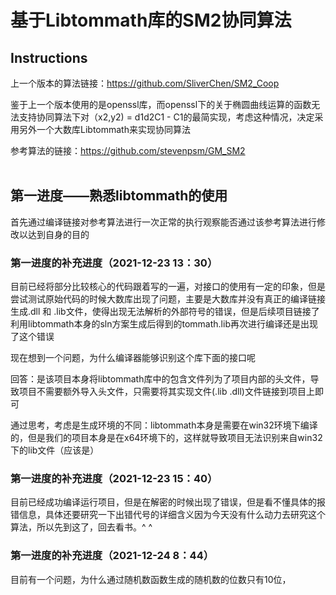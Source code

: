 # 基于Libtommath库的SM2协同算法

## Instructions

上一个版本的算法链接：https://github.com/SliverChen/SM2_Coop

鉴于上一个版本使用的是openssl库，而openssl下的关于椭圆曲线运算的函数无法支持协同算法下对（x2,y2) = d1d2C1 - C1的最简实现，考虑这种情况，决定采用另外一个大数库Libtommath来实现协同算法

参考算法的链接：https://github.com/stevenpsm/GM_SM2
<br></br>

## 第一进度——熟悉libtommath的使用

首先通过编译链接对参考算法进行一次正常的执行观察能否通过该参考算法进行修改以达到自身的目的

### 第一进度的补充进度（2021-12-23 13：30）

目前已经将部分比较核心的代码跟着写的一遍，对接口的使用有一定的印象，但是尝试测试原始代码的时候大数库出现了问题，主要是大数库并没有真正的编译链接生成.dll 和 .lib文件，使得出现无法解析的外部符号的错误，但是后续项目链接了利用libtommath本身的sln方案生成后得到的tommath.lib再次进行编译还是出现了这个错误

现在想到一个问题，为什么编译器能够识别这个库下面的接口呢

回答：是该项目本身将libtommath库中的包含文件列为了项目内部的头文件，导致项目不需要额外导入头文件，只需要将其实现文件(.lib .dll)文件链接到项目上即可

通过思考，考虑是生成环境的不同：libtommath本身是需要在win32环境下编译的，但是我们的项目本身是在x64环境下的，这样就导致项目无法识别来自win32下的lib文件（应该是）


### 第一进度的补充进度（2021-12-23 15：40）

目前已经成功编译运行项目，但是在解密的时候出现了错误，但是看不懂具体的报错信息，具体还要研究一下出错代号的详细含义因为今天没有什么动力去研究这个算法，所以先到这了，回去看书。^ ^

### 第一进度的补充进度（2021-12-24 8：44）

目前有一个问题，为什么通过随机数函数生成的随机数的位数只有10位，

